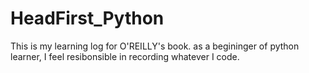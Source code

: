 # HeadFirst_Python

This is my learning log for O'REILLY's book.
as a begininger of python learner, I feel resibonsible in recording whatever I code.
